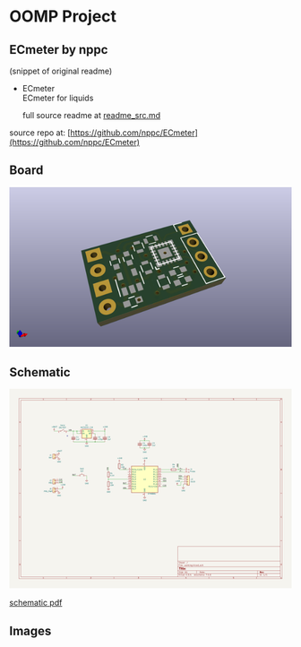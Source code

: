 # OOMP Project  
## ECmeter  by nppc  
  
(snippet of original readme)  
  
- ECmeter  
ECmeter for liquids  
  
  full source readme at [readme_src.md](readme_src.md)  
  
source repo at: [https://github.com/nppc/ECmeter](https://github.com/nppc/ECmeter)  
## Board  
  
[![working_3d.png](working_3d_600.png)](working_3d.png)  
## Schematic  
  
[![working_schematic.png](working_schematic_600.png)](working_schematic.png)  
  
[schematic pdf](working_schematic.pdf)  
## Images  
